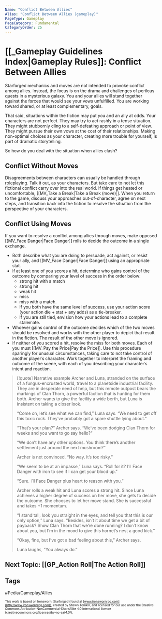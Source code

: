 ```yaml
---
Name: "Conflict Between Allies"
Alias: "Conflict Between Allies (gameplay)"
PageType: Gameplay
PageCategory: Fundamental
CategoryOrder: 25
---
```

# [[_Gameplay Guidelines Index|Gameplay Rules]]: Conflict Between Allies
Starforged mechanics and moves are not intended to provoke conflict among allies. Instead, the focus is on the drama and challenges of perilous quests in a mysterious galaxy. You and your allies will stand together against the forces that would see your vows unfulfilled. You are working toward shared, or at least complementary, goals.

That said, situations within the fiction may put you and an ally at odds. Your characters are not perfect. They may try to act rashly in a tense situation. They might stubbornly cling to a self-defeating approach or point of view. They might pursue their own vows at the cost of their relationships. Making non-optimal choices as your character, creating more trouble for yourself, is part of dramatic storytelling. 

So how do you deal with the situation when allies clash?

## Conflict Without Moves
Disagreements between characters can usually be handled through roleplaying. Talk it out, as your characters. But take care to not let this fictional conflict carry over into the real world. If things get heated or uncomfortable, [[MV_Take a Break|Take a Break (move)]]. When you return to the game, discuss your approaches out-of-character, agree on next steps, and transition back into the fiction to resolve the situation from the perspective of your characters.

## Conflict Using Moves
If you want to resolve a conflict among allies through moves, make opposed [[MV_Face Danger|Face Danger]] rolls to decide the outcome in a single exchange. 
- Both describe what you are doing to persuade, act against, or resist your ally, and [[MV_Face Danger|Face Danger]] using an appropriate stat. 
- If at least one of you scores a hit, determine who gains control of the outcome by comparing your level of success in the order below:
	- strong hit with a match
	- strong hit
	- weak hit 
	- miss
	- miss with a match. 
	- If you both have the same level of success, use your action score (your action die + stat + any adds) as a tie-breaker.
	- If you are still tied, envision how your actions lead to a complete stalemate. 
- Whoever gains control of the outcome decides which of the two moves should be resolved and works with the other player to depict that result in the fiction. The result of the other move is ignored. 
- If neither of you scored a hit, resolve the miss for both moves. Each of you must [[MV_Pay the Price|Pay the Price]]. Use this procedure sparingly for unusual circumstances, taking care to not take control of another player’s character. Work together to interpret the framing and outcome of the scene, with each of you describing your character’s intent and reaction.

> [!quote] Narrative example
> Archer and Luna, stranded on the surface of a fungus-encrusted world, travel to a planetside industrial facility. They are in desperate need of help, but this remote outpost bears the markings of Clan Thorn, a powerful faction that is hunting for them both. Archer wants to give the facility a wide berth, but Luna is insistent on taking a closer look.
> 
> “Come on, let’s see what we can find,” Luna says. “We need to get off this toxic rock. They’ve probably got a spare shuttle lying about.” 
> 
> “That’s your plan?” Archer says. “We’ve been dodging Clan Thorn for weeks and you want to go say hello?”
> 
> “We don’t have any other options. You think there’s another settlement just around the next mushroom?”
> 
> Archer is not convinced. “No way. It’s too risky.” 
> 
> “We seem to be at an impasse,” Luna says. “Roll for it? I’ll Face Danger with iron to see if I can get your blood up.” 
> 
> “Sure. I’ll Face Danger plus heart to reason with you.”
> 
> Archer rolls a weak hit and Luna scores a strong hit. Since Luna achieves a higher degree of success on her move, she gets to decide the outcome. She chooses to let her move stand. She is successful and takes +1 momentum.
> 
> “I stand tall, look you straight in the eyes, and tell you that this is our only option,” Luna says. “Besides, isn’t it about time we get a bit of payback? Show Clan Thorn that we’re done running? I don’t know about you, but I’m in the mood to give this hornet’s nest a good kick.”
> 
> “Okay, fine, but I’ve got a bad feeling about this,” Archer says.
> 
> Luna laughs, “You always do.”

## Next Topic: [[GP_Action Roll|The Action Roll]]

## Tags
#Pedia/Gameplay/Allies 

<font size=-2>This work is based on Ironsworn: Starforged (found at [www.ironswornrpg.com](http://www.ironswornrpg.com)), created by Shawn Tomkin, and licensed for our use under the Creative Commons Attribution-NonCommercial-ShareAlike 4.0 International license  (creativecommons.org/licenses/by-nc-sa/4.0/).</font>